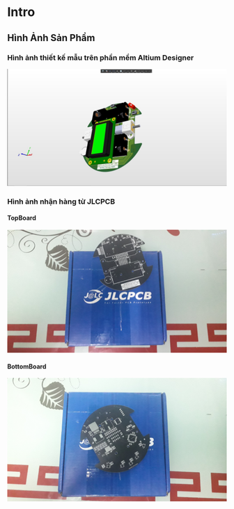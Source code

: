 # Intro
## Hình Ảnh Sản Phẩm
### Hình ảnh thiết kế mẫu trên phần mềm Altium Designer
![hinh1](/IMG/hinh1.jpg)
### Hình ảnh nhận hàng từ JLCPCB
#### TopBoard
![hinh2](/IMG/hinh2.jpg )
#### BottomBoard
![hinh3](/IMG/hinh3.jpg)